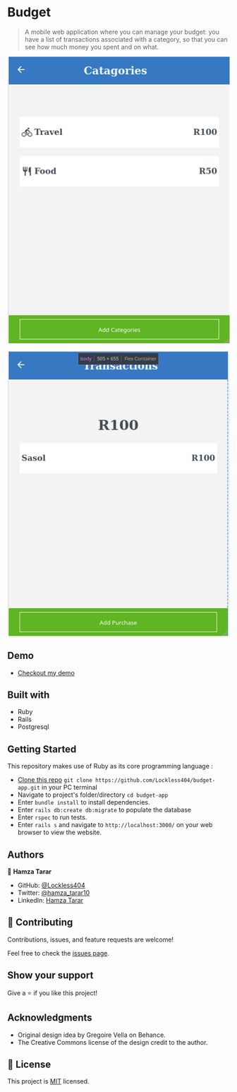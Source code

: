 # Budget

>  A mobile web application where you can manage your budget: you have a list of transactions associated with a category, so that you can see how much money you spent and on what.

![screenshot](./categories.png)

![screenshot](./transactions.png)

## Demo

 - [Checkout my demo](https://budget-app-w63y.onrender.com/)

## Built with
  - Ruby
  - Rails
  - Postgresql

## Getting Started

This repository makes use of Ruby as its core programming language :

- [Clone this repo](https://github.com/Lockless404/budget-app)
 `git clone https://github.com/Lockless404/budget-app.git` in your PC terminal
- Navigate to project's folder/directory
  `cd budget-app`
- Enter `bundle install` to install dependencies.
- Enter `rails db:create db:migrate` to populate the database
- Enter `rspec` to run tests.
- Enter `rails s` and navigate to `http://localhost:3000/` on your web browser to view the website.

## Authors

👤 **Hamza Tarar**

- GitHub: [@Lockless404](https://github.com/Lockless404)
- Twitter: [@hamza_tarar10](https://twitter.com/hamza_tarar10)
- LinkedIn: [Hamza Tarar](https://www.linkedin.com/in/hamzaalitarar/)

## 🤝 Contributing

Contributions, issues, and feature requests are welcome!

Feel free to check the [issues page](../../issues/).

## Show your support

Give a ⭐️ if you like this project!

## Acknowledgments

- Original design idea by Gregoire Vella on Behance.
- The Creative Commons license of the design credit to the author.

## 📝 License

This project is [MIT](./MIT.md) licensed.

